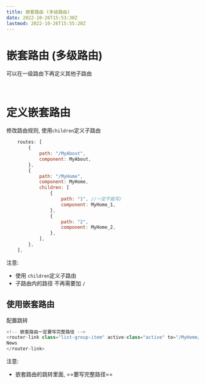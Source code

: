 ```yaml
---
title: 嵌套路由 (多级路由)
date: 2022-10-26T15:53:30Z
lastmod: 2022-10-26T15:55:20Z
---
```


# 嵌套路由 (多级路由)

可以在一级路由下再定义其他子路由

‍

# 定义嵌套路由

修改路由规则, 使用`children`​定义子路由

```js
    routes: [
        {
            path: "/MyAbout",
            component: MyAbout,
        },
        {
            path: "/MyHome",
            component: MyHome,
            children: [
                {
                    path: "1", //一定不能写/
                    component: MyHome_1,
                },
                {
                    path: "2",
                    component: MyHome_2,
                },
            ],
        },
    ],
```

注意:

* 使用 `children`​定义子路由
* 子路由内的路径 不再需要加 `/`​

## 使用嵌套路由

配置跳转

```js
<!-- 嵌套路由一定要写完整路径 -->
<router-link class="list-group-item" active-class="active" to="/MyHome/1">
News
</router-link>
```

注意: 

* 嵌套路由的跳转里面, ==要写完整路径==

‍
